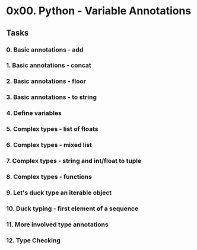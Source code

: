 # 0x00. Python - Variable Annotations

## Tasks

### 0. Basic annotations - add

### 1. Basic annotations - concat

### 2. Basic annotations - floor

### 3. Basic annotations - to string

### 4. Define variables

### 5. Complex types - list of floats

### 6. Complex types - mixed list

### 7. Complex types - string and int/float to tuple

### 8. Complex types - functions

### 9. Let's duck type an iterable object

### 10. Duck typing - first element of a sequence

### 11. More involved type annotations

### 12. Type Checking
